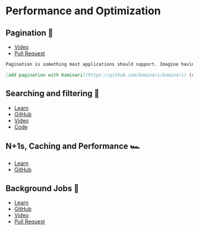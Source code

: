# Performance and Optimization
## Pagination 📄
- [Video](https://youtu.be/zxtc5Ye-TkY)
- [Pull Request](https://github.com/DPI-WE/readit/pull/13)
```md
Pagination is something most applications should support. Imagine having >1 million records. Does it make sense to render all those records on one page? 🤯 It's a lot more efficient to show the top 10 or 20 records and go from there.

[add pagination with Kaminari](https://github.com/kaminari/kaminari) (can also check out [will_paginate](https://github.com/mislav/will_paginate) and [pagy](https://github.com/ddnexus/pagy))
```

## Searching and filtering 🔎
- [Learn](https://learn.firstdraft.com/lessons/208-ransack)
- [GitHub](https://github.com/appdev-lessons/ransack)
- [Video](https://youtu.be/QXwLYIXMF40)
- [Code](https://github.com/DPI-WE/readit/pull/6)

## N+1s, Caching and Performance 🏎️
- [Learn](https://learn.firstdraft.com/lessons/299-rails-performance)
- [GitHub](https://github.com/DPI-WE/rails-performance)

## Background Jobs 🦸
- [Learn](https://learn.firstdraft.com/lessons/351-background-jobs)
- [GitHub](https://github.com/DPI-WE/background-jobs)
- [Video](https://youtu.be/yFZ8fA5ulTs)
- [Pull Request](https://github.com/DPI-WE/readit/pull/25)
